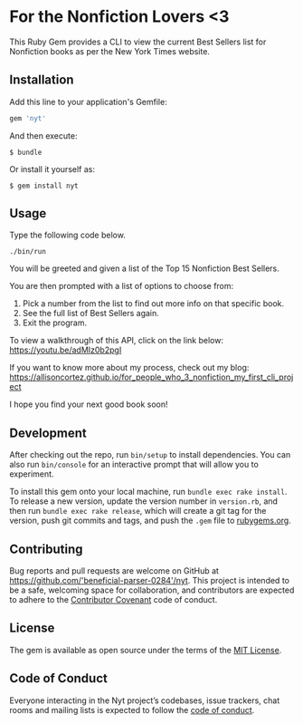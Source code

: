 # For the Nonfiction Lovers <3

This Ruby Gem provides a CLI to view the current Best Sellers list for Nonfiction books as per the New York Times website.

## Installation

Add this line to your application's Gemfile:

```ruby
gem 'nyt'
```

And then execute:

    $ bundle

Or install it yourself as:

    $ gem install nyt

## Usage

Type the following code below.

    ./bin/run

You will be greeted and given a list of the Top 15 Nonfiction Best Sellers.

You are then prompted with a list of options to choose from:
1. Pick a number from the list to find out more info on that specific book.
2. See the full list of Best Sellers again.
3. Exit the program.

To view a walkthrough of this API, click on the link below:
https://youtu.be/adMIz0b2pgI

If you want to know more about my process, check out my blog:
https://allisoncortez.github.io/for_people_who_3_nonfiction_my_first_cli_project

I hope you find your next good book soon!

## Development

After checking out the repo, run `bin/setup` to install dependencies. You can also run `bin/console` for an interactive prompt that will allow you to experiment.

To install this gem onto your local machine, run `bundle exec rake install`. To release a new version, update the version number in `version.rb`, and then run `bundle exec rake release`, which will create a git tag for the version, push git commits and tags, and push the `.gem` file to [rubygems.org](https://rubygems.org).

## Contributing

Bug reports and pull requests are welcome on GitHub at https://github.com/'beneficial-parser-0284'/nyt. This project is intended to be a safe, welcoming space for collaboration, and contributors are expected to adhere to the [Contributor Covenant](http://contributor-covenant.org) code of conduct.

## License

The gem is available as open source under the terms of the [MIT License](https://opensource.org/licenses/MIT).

## Code of Conduct

Everyone interacting in the Nyt project’s codebases, issue trackers, chat rooms and mailing lists is expected to follow the [code of conduct](https://github.com/'beneficial-parser-0284'/nyt/blob/master/CODE_OF_CONDUCT.md).
